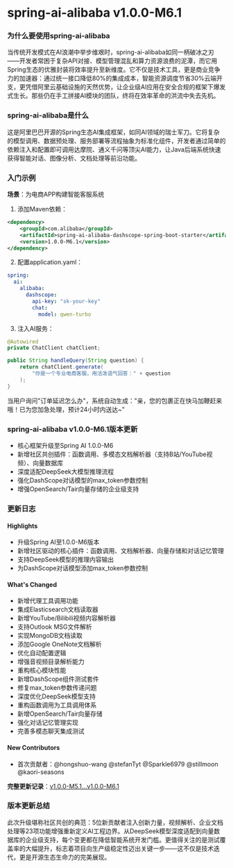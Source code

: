 # spring-ai-alibaba v1.0.0-M6.1
### 为什么要使用spring-ai-alibaba  
当传统开发模式在AI浪潮中举步维艰时，spring-ai-alibaba如同一柄破冰之刃——开发者常困于复杂API对接、模型管理混乱和算力资源浪费的泥潭，而它用Spring生态的优雅封装将效率提升至新维度。它不仅是技术工具，更是商业竞争力的加速器：通过统一接口降低80%的集成成本，智能资源调度节省30%云端开支，更凭借阿里云基础设施的天然优势，让企业级AI应用在安全合规的框架下爆发式生长。那些仍在手工拼接AI模块的团队，终将在效率革命的洪流中失去先机。

### spring-ai-alibaba是什么  
这是阿里巴巴开源的Spring生态AI集成框架，如同AI领域的瑞士军刀。它将复杂的模型调用、数据预处理、服务部署等流程抽象为标准化组件，开发者通过简单的依赖注入和配置即可调用达摩院、通义千问等顶尖AI能力，让Java后端系统快速获得智能对话、图像分析、文档处理等前沿功能。

### 入门示例  
**场景**：为电商APP构建智能客服系统  
1. 添加Maven依赖：
```xml
<dependency>
    <groupId>com.alibaba</groupId>
    <artifactId>spring-ai-alibaba-dashscope-spring-boot-starter</artifactId>
    <version>1.0.0-M6.1</version>
</dependency>
```
2. 配置application.yaml：
```yaml
spring:
  ai:
    alibaba:
      dashscope:
        api-key: "sk-your-key"
        chat:
          model: qwen-turbo
```
3. 注入AI服务：
```java
@Autowired
private ChatClient chatClient;

public String handleQuery(String question) {
    return chatClient.generate(
        "你是一个专业电商客服，用活泼语气回答：" + question
    );
}
```
当用户询问"订单延迟怎么办"，系统自动生成："亲，您的包裹正在快马加鞭赶来哦！已为您加急处理，预计24小时内送达~"

### spring-ai-alibaba v1.0.0-M6.1版本更新  
- 核心框架升级至Spring AI 1.0.0-M6  
- 新增社区共创插件：函数调用、多模态文档解析器（支持B站/YouTube视频）、向量数据库  
- 深度适配DeepSeek大模型推理流程  
- 强化DashScope对话模型的max_token参数控制  
- 增强OpenSearch/Tair向量存储的企业级支持  

### 更新日志
#### Highlights
- 升级Spring AI至1.0.0-M6版本
- 新增社区驱动的核心插件：函数调用、文档解析器、向量存储和对话记忆管理
- 支持DeepSeek模型的推理内容输出
- 为DashScope对话模型添加max_token参数控制

#### What's Changed
- 新增代理工具调用功能
- 集成Elasticsearch文档读取器
- 新增YouTube/Bilibili视频内容解析器
- 支持Outlook MSG文件解析
- 实现MongoDB文档读取
- 添加Google OneNote文档解析
- 优化自动配置逻辑
- 增强音视频目录解析能力
- 重构核心模块性能
- 新增DashScope组件测试套件
- 修复max_token参数传递问题
- 深度优化DeepSeek模型支持
- 重构函数调用为工具调用体系
- 新增OpenSearch/Tair向量存储
- 强化对话记忆管理实现
- 完善多模态聊天集成测试

#### New Contributors
- 首次贡献者：@hongshuo-wang @stefanTyt @Sparkle6979 @stillmoon @kaori-seasons

**完整更新记录**：[v1.0.0-M5.1...v1.0.0-M6.1](https://github.com/alibaba/spring-ai-alibaba/compare/v1.0.0-M5.1...v1.0.0-M6.1)

### 版本更新总结  
此次升级堪称社区共创的典范：5位新贡献者注入创新力量，视频解析、企业文档处理等23项功能增强重新定义AI工程边界。从DeepSeek模型深度适配到向量数据库的企业级支持，每个变更都在降低智能系统开发门槛。更值得关注的是测试覆盖率的大幅提升，标志着项目向生产级稳定性迈出关键一步——这不仅是技术迭代，更是开源生态生命力的完美展现。